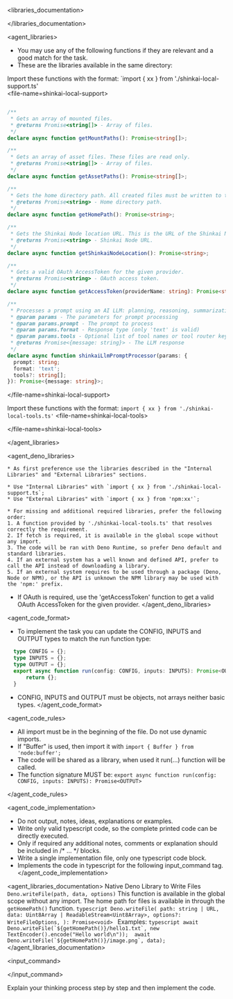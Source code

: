 
<libraries_documentation>

</libraries_documentation>
        
<agent_libraries>
  * You may use any of the following functions if they are relevant and a good match for the task.
  * These are the libraries available in the same directory:

                     
  

Import these functions with the format: `import { xx } from './shinkai-local-support.ts'                   
  <file-name=shinkai-local-support>
```typescript

/**
 * Gets an array of mounted files.
 * @returns Promise<string[]> - Array of files.
 */
declare async function getMountPaths(): Promise<string[]>;

/**
 * Gets an array of asset files. These files are read only.
 * @returns Promise<string[]> - Array of files.
 */
declare async function getAssetPaths(): Promise<string[]>;

/**
 * Gets the home directory path. All created files must be written to this directory.
 * @returns Promise<string> - Home directory path.
 */
declare async function getHomePath(): Promise<string>;

/**
 * Gets the Shinkai Node location URL. This is the URL of the Shinkai Node server.
 * @returns Promise<string> - Shinkai Node URL.
 */
declare async function getShinkaiNodeLocation(): Promise<string>;

/**
 * Gets a valid OAuth AccessToken for the given provider.
 * @returns Promise<string> - OAuth access token.
 */
declare async function getAccessToken(providerName: string): Promise<string>;

/**
 * Processes a prompt using an AI LLM: planning, reasoning, summarization, anything that an AI can do.
 * @param params - The parameters for prompt processing
 * @param params.prompt - The prompt to process
 * @param params.format - Response type (only 'text' is valid)
 * @param params.tools - Optional list of tool names or tool router keys to use with the prompt
 * @returns Promise<{message: string}> - The LLM response
 */
declare async function shinkaiLlmPromptProcessor(params: {
  prompt: string;
  format: 'text';
  tools?: string[];
}): Promise<{message: string}>;

```
  </file-name=shinkai-local-support>

Import these functions with the format: `import { xx } from './shinkai-local-tools.ts'`
<file-name=shinkai-local-tools>

</file-name=shinkai-local-tools>


</agent_libraries>

<agent_deno_libraries>
  
    * As first preference use the libraries described in the "Internal Libraries" and "External Libraries" sections.

    * Use "Internal Libraries" with `import { xx } from './shinkai-local-support.ts`; 
    * Use "External Libraries" with `import { xx } from 'npm:xx'`;
        
    * For missing and additional required libraries, prefer the following order:
    1. A function provided by './shinkai-local-tools.ts' that resolves correctly the requirement.
    2. If fetch is required, it is available in the global scope without any import.
    3. The code will be ran with Deno Runtime, so prefer Deno default and standard libraries.
    4. If an external system has a well known and defined API, prefer to call the API instead of downloading a library.
    5. If an external system requires to be used through a package (Deno, Node or NPM), or the API is unknown the NPM library may be used with the 'npm:' prefix.
  * If OAuth is required, use the 'getAccessToken' function to get a valid OAuth AccessToken for the given provider.
</agent_deno_libraries>

<agent_code_format>
  * To implement the task you can update the CONFIG, INPUTS and OUTPUT types to match the run function type:
  ```typescript
    type CONFIG = {};
    type INPUTS = {};
    type OUTPUT = {};
    export async function run(config: CONFIG, inputs: INPUTS): Promise<OUTPUT> {
        return {};
    }
  ```
  * CONFIG, INPUTS and OUTPUT must be objects, not arrays neither basic types.
</agent_code_format>

<agent_code_rules>
  * All import must be in the beginning of the file. Do not use dynamic imports.
  * If "Buffer" is used, then import it with `import { Buffer } from 'node:buffer';`
  * The code will be shared as a library, when used it run(...) function will be called.
  * The function signature MUST be: `export async function run(config: CONFIG, inputs: INPUTS): Promise<OUTPUT>`
  
</agent_code_rules>

<agent_code_implementation>
  * Do not output, notes, ideas, explanations or examples.
  * Write only valid typescript code, so the complete printed code can be directly executed.
  * Only if required any additional notes, comments or explanation should be included in /* ... */ blocks.
  * Write a single implementation file, only one typescript code block.
  * Implements the code in typescript for the following input_command tag.
</agent_code_implementation>

<agent_libraries_documentation>
  <deno>
    Native Deno Library to Write Files `Deno.writeFile(path, data, options)`
    This function is available in the global scope without any import.
    The home path for files is available in through the `getHomePath()` function.
    ```typescript
      Deno.writeFile(
        path: string | URL,
        data: Uint8Array | ReadableStream<Uint8Array>,
        options?: WriteFileOptions,
      ): Promise<void>
    ```
    Examples:
    ```typescript
      await Deno.writeFile(`${getHomePath()}/hello1.txt`, new TextEncoder().encode("Hello world\n")); 
      await Deno.writeFile(`${getHomePath()}/image.png`, data);
    ```
  </deno>
</agent_libraries_documentation>

<input_command>

</input_command>

Explain your thinking process step by step and then implement the code.

